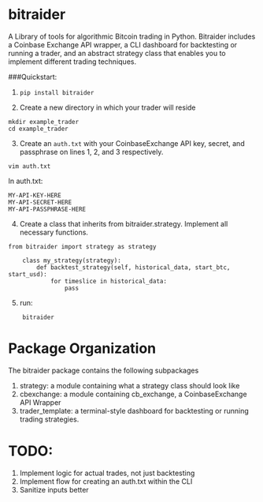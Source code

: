 # bitraider
A Library of tools for algorithmic Bitcoin trading in Python. Bitraider includes a Coinbase 
Exchange API wrapper, a CLI dashboard for backtesting or running a trader, and an abstract
strategy class that enables you to implement different trading techniques.

###Quickstart:

1. `pip install bitraider`

2. Create a new directory in which your trader will reside
```
mkdir example_trader
cd example_trader
```

3. Create an `auth.txt` with your CoinbaseExchange API key, secret, and passphrase on lines 1, 2, and 3 respectively.
```
vim auth.txt
```

In auth.txt:
```
MY-API-KEY-HERE
MY-API-SECRET-HERE
MY-API-PASSPHRASE-HERE
```

4. Create a class that inherits from bitraider.strategy. Implement all necessary functions.
```
from bitraider import strategy as strategy
    
    class my_strategy(strategy):
        def backtest_strategy(self, historical_data, start_btc, start_usd):
            for timeslice in historical_data:
                pass
```

5. run:
```
    bitraider
```

Package Organization
====================
The bitraider package contains the following subpackages
1. strategy: a module containing what a strategy class should look like
2. cbexchange: a module containing cb_exchange, a CoinbaseExchange API Wrapper
3. trader_template: a terminal-style dashboard for backtesting or running trading strategies.

TODO:
======
1. Implement logic for actual trades, not just backtesting
2. Implement flow for creating an auth.txt within the CLI
3. Sanitize inputs better
